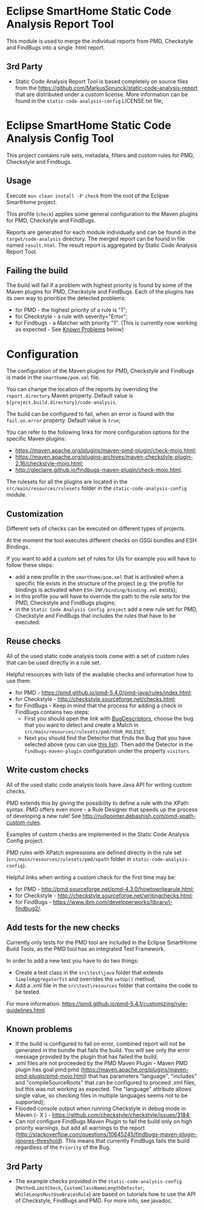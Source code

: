 # Eclipse SmartHome Static Code Analysis Report Tool

This module is used to merge the individual reports from PMD, Checkstyle and FindBugs into a single .html report.
  
## 3rd Party

- Static Code Analysis Report Tool is based completely on source files from the https://github.com/MarkusSprunck/static-code-analysis-report that are distributed under a custom license. More information can be found in the `static-code-analysis-config` LICENSE.txt file;

# Eclipse SmartHome Static Code Analysis Config Tool

This project contains rule sets, metadata, filters and custom rules for PMD, Checkstyle and Findbugs.

## Usage

Execute `mvn clean install -P check` from the root of the Eclipse SmartHome project.

This profile (`check`) applies some general configuration to the Maven plugins for PMD, Checkstyle and FindBugs.

Reports are generated for each module individually and can be found in the `target/code-analysis` directory. The merged report can be found in file named `result.html`. The result report is aggregated by Static Code Analysis Report Tool.

## Failing the build

The build will fail if a problem with highest priority is found by some of the Maven plugins for PMD, Checkstyle and FindBugs. Each of the plugins has its own way to prioritize the detected problems:

- for PMD - the highest priority of a rule is "1";
- for Checkstyle - a rule with severity="Error";
- for Findbugs - a Matcher with priority "1". (This is currently now working as expected - See [Known Problems](#known-problems) below)


# Configuration

The configuration of the Maven plugins for PMD, Checkstyle and Findbugs is made in the `smarthome/pom.xml` file.

You can change the location of the reports by overriding the `report.directory` Maven property. Default value is `${project.build.directory}/code-analysis`.

The build can be configured to fail, when an error is found with the `fail.on.error` property. Default value is `true`;

You can refer to the following links for more configuration options for the specific Maven plugins:

- https://maven.apache.org/plugins/maven-pmd-plugin/check-mojo.html;
- https://maven.apache.org/plugins-archives/maven-checkstyle-plugin-2.16/checkstyle-mojo.html;
- http://gleclaire.github.io/findbugs-maven-plugin/check-mojo.html.

The rulesets for all the plugins are located in the `src/main/resources/rulesets` folder in the `static-code-analysis-config` module.

## Customization 

Different sets of checks can be executed on different types of projects.

At the moment the tool executes different checks on OSGi bundles and ESH Bindings.

If you want to add a custom set of rules for UIs for example you will have to follow these steps:

- add a new profile in the `smarthome/pom.xml` that is activated when a specific file exists in the structure of the project (e.g. the profile for bindings is activated when `ESH-INF/binding/binding.xml` exists);
- in this profile you will have to override the path to the rule sets for the PMD, Checkstyle and FindBugs plugins; 
- in the `Static Code Analysis Config project` add a new rule set for PMD, Checkstyle and FindBugs that includes the rules that have to be executed.

## Reuse checks

All of the used static code analysis tools come with a set of custom rules that can be used directly in a rule set.

Helpful resources with lists of the available checks and information how to use them:

- for PMD - https://pmd.github.io/pmd-5.4.0/pmd-java/rules/index.html;
- for Checkstyle - http://checkstyle.sourceforge.net/checks.html;
- for FindBugs - Keep in mind that the process for adding a check in FindBugs contains two steps: 
   - First you should open the link with [BugDescriptors](http://findbugs.sourceforge.net/bugDescriptions.html), choose the bug that you want to detect and create a Match in `src/main/resources/rulesets/pmd/YOUR_RULESET`;
   - Next you should find the Detector that finds the Bug that you have selected above (you can use [this list](https://github.com/findbugsproject/findbugs/blob/d1e60f8dbeda0a454f2d497ef8dcb878fa8e3852/findbugs/etc/findbugs.xml)). Then add the Detector in the `findbugs-maven-plugin` configuration under the property `visitors`.

## Write custom checks

All of the used static code analysis tools have Java API for writing custom checks.

PMD extends this by giving the possibility to define a rule with the XPath syntax. PMD offers even more - a
Rule Designer that speeds up the process of developing a new rule! See http://nullpointer.debashish.com/pmd-xpath-custom-rules.

Examples of custom checks are implemented in the Static Code Analysis Config project.

PMD rules with XPatch expressions are defined directly in the rule set (`src/main/resources/rulesets/pmd/xpath` folder in `static-code-analysis-config`).

Helpful links when writing a custom check for the first time may be:

- for PMD - http://pmd.sourceforge.net/pmd-4.3.0/howtowritearule.html;
- for Checkstyle - http://checkstyle.sourceforge.net/writingchecks.html;
- for FindBugs - https://www.ibm.com/developerworks/library/j-findbug2/.

## Add tests for the new checks

Currently only tests for the PMD tool are included in the Eclipse SmartHome Build Tools, as the PMD tool has an integrated Test Framework.

In order to add a new test you have to do two things:
- Create a test class in the `src\test\java` folder that extends `SimpleAggregatorTst` and overrides the `setUp()` method;
- Add a .xml file in the `src\test\resources` folder that contains the code to be tested.

For more information: https://pmd.github.io/pmd-5.4.1/customizing/rule-guidelines.html. 


## Known problems 

- If the build is configured to fail on error, combined report will not be generated in the bundle that fails the build. You will see only the error message provided by the plugin that has failed the build;
- .xml files are not proceeded by the PMD Maven Plugin - Maven PMD plugin has goal pmd:pmd (https://maven.apache.org/plugins/maven-pmd-plugin/pmd-mojo.html) that has parameters "language", "includes" and "compileSourceRoots" that can be configured to proceed .xml files, but this was not working as expected. The "language" attribute allows single value, so checking files in multiple languages seems not to be supported);
- Flooded console output when running Checkstyle in debug mode in Maven  (- X ) - https://github.com/checkstyle/checkstyle/issues/3184;
- Can not configure FindBugs Maven Plugin to fail the build only on high priority warnings, but add all warnings to the report (http://stackoverflow.com/questions/10645245/findbugs-maven-plugin-ignores-threshold). This means that currently FindBugs fails the build regardless of the `Priority` of the Bug.

## 3rd Party

- The example checks provided in the `static-code-analysis-config` (`MethodLimitCheck`, `CustomClassNameLengthDetector`, `WhileLoopsMustUseBracesRule`) are based on tutorials how to use the API of Checkstyle, FindBugs and PMD. For more info, see javadoc.
